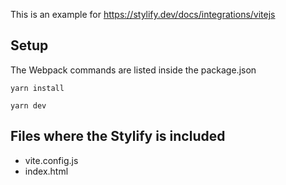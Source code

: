 This is an example for https://stylify.dev/docs/integrations/vitejs

## Setup
The Webpack commands are listed inside the package.json

```
yarn install

yarn dev
```

## Files where the Stylify is included

- vite.config.js
- index.html

